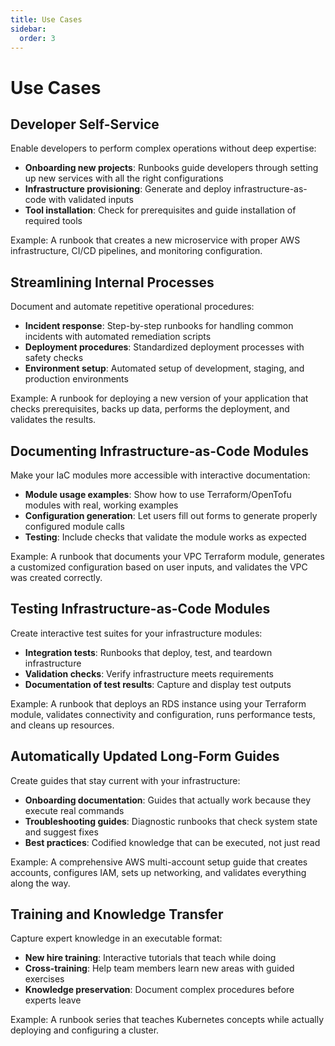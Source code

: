 ```yaml
---
title: Use Cases
sidebar:
  order: 3
---
```


# Use Cases

## Developer Self-Service

Enable developers to perform complex operations without deep expertise:

- **Onboarding new projects**: Runbooks guide developers through setting up new services with all the right configurations
- **Infrastructure provisioning**: Generate and deploy infrastructure-as-code with validated inputs
- **Tool installation**: Check for prerequisites and guide installation of required tools

Example: A runbook that creates a new microservice with proper AWS infrastructure, CI/CD pipelines, and monitoring configuration.

## Streamlining Internal Processes

Document and automate repetitive operational procedures:

- **Incident response**: Step-by-step runbooks for handling common incidents with automated remediation scripts
- **Deployment procedures**: Standardized deployment processes with safety checks
- **Environment setup**: Automated setup of development, staging, and production environments

Example: A runbook for deploying a new version of your application that checks prerequisites, backs up data, performs the deployment, and validates the results.

## Documenting Infrastructure-as-Code Modules

Make your IaC modules more accessible with interactive documentation:

- **Module usage examples**: Show how to use Terraform/OpenTofu modules with real, working examples
- **Configuration generation**: Let users fill out forms to generate properly configured module calls
- **Testing**: Include checks that validate the module works as expected

Example: A runbook that documents your VPC Terraform module, generates a customized configuration based on user inputs, and validates the VPC was created correctly.

## Testing Infrastructure-as-Code Modules

Create interactive test suites for your infrastructure modules:

- **Integration tests**: Runbooks that deploy, test, and teardown infrastructure
- **Validation checks**: Verify infrastructure meets requirements
- **Documentation of test results**: Capture and display test outputs

Example: A runbook that deploys an RDS instance using your Terraform module, validates connectivity and configuration, runs performance tests, and cleans up resources.

## Automatically Updated Long-Form Guides

Create guides that stay current with your infrastructure:

- **Onboarding documentation**: Guides that actually work because they execute real commands
- **Troubleshooting guides**: Diagnostic runbooks that check system state and suggest fixes
- **Best practices**: Codified knowledge that can be executed, not just read

Example: A comprehensive AWS multi-account setup guide that creates accounts, configures IAM, sets up networking, and validates everything along the way.

## Training and Knowledge Transfer

Capture expert knowledge in an executable format:

- **New hire training**: Interactive tutorials that teach while doing
- **Cross-training**: Help team members learn new areas with guided exercises
- **Knowledge preservation**: Document complex procedures before experts leave

Example: A runbook series that teaches Kubernetes concepts while actually deploying and configuring a cluster.

